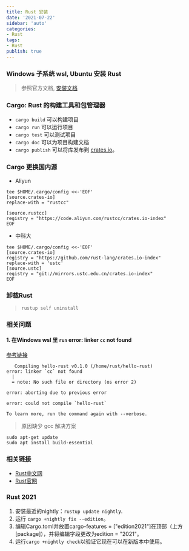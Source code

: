 ```yaml
---
title: Rust 安装
date: '2021-07-22'
sidebar: 'auto'
categories:
- Rust
tags:
- Rust
publish: true
---
```



### Windows 子系统 wsl, Ubuntu 安装 Rust
> 参照官方文档, [安装文档](https://www.rust-lang.org/zh-CN/learn/get-started)

### Cargo: Rust 的构建工具和包管理器
* `cargo build` 可以构建项目
* `cargo run` 可以运行项目
* `cargo test` 可以测试项目
* `cargo doc` 可以为项目构建文档
* `cargo publish` 可以将库发布到 [crates.io](https://crates.io/)。

### Cargo 更换国内源
* Aliyun
```shell
tee $HOME/.cargo/config <<-'EOF'
[source.crates-io]
replace-with = "rustcc"

[source.rustcc]
registry = "https://code.aliyun.com/rustcc/crates.io-index"
EOF
```
* 中科大
```shell
tee $HOME/.cargo/config <<-'EOF'
[source.crates-io]
registry = "https://github.com/rust-lang/crates.io-index"
replace-with = 'ustc'
[source.ustc]
registry = "git://mirrors.ustc.edu.cn/crates.io-index"
EOF
```

### 卸载Rust
> `rustup self uninstall`

### 相关问题
#### 1. 在Windows wsl 里 `run` error: linker `cc` not found
[参考链接](https://stackoverflow.com/questions/52445961/how-do-i-fix-the-rust-error-linker-cc-not-found-for-debian-on-windows-10)
```shell
   Compiling hello-rust v0.1.0 (/home/rust/hello-rust)
error: linker `cc` not found
  |
  = note: No such file or directory (os error 2)

error: aborting due to previous error

error: could not compile `hello-rust`

To learn more, run the command again with --verbose.
```
> 原因缺少 gcc
> 解决方案
```shell
sudo apt-get update
sudo apt install build-essential
```

### 相关链接
* [Rust中文网](https://rustwiki.org/)
* [Rust官网](https://www.rust-lang.org/)


### Rust 2021
1. 安装最近的nightly：`rustup update nightl`y.
2. 运行 `cargo +nightly fix --edition`。
3. 编辑Cargo.toml并放置cargo-features = ["edition2021"]在顶部（上方[package]），并将编辑字段更改为edition = "2021"。
4. 运行`cargo +nightly check`以验证它现在可以在新版本中使用。